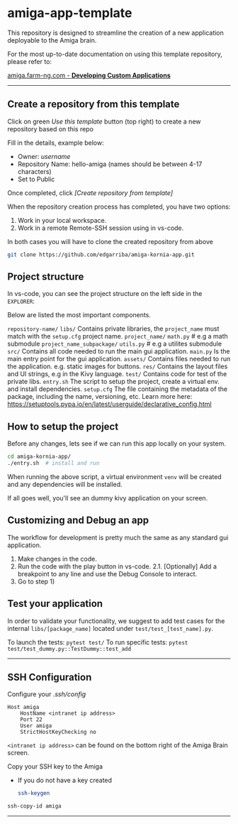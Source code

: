 # amiga-app-template

This repository is designed to streamline the creation of a new application deployable to the Amiga brain.

For the most up-to-date documentation on using this template repository, please refer to:

[amiga.farm-ng.com - **Developing Custom Applications**](https://amiga.farm-ng.com/docs/brain/brain-apps)

---

## Create a repository from this template

Click on green *Use this template* button (top right) to create a new repository based on this repo

Fill in the details, example below:
* Owner: *username*
* Repository Name: hello-amiga (names should be between 4-17 characters)
* Set to Public

Once completed, click *[Create repository from template]*

When the repository creation process has completed, you have two options:

1. Work in your local workspace.
2. Work in a remote Remote-SSH session using in vs-code.

In both cases you will have to clone the created repository from above

```bash
git clone https://github.com/edgarriba/amiga-kornia-app.git
```

## Project structure

In vs-code, you can see the project structure on the left side in the `EXPLORER`:

Below are listed the most important components.

`repository-name/`
    `libs/`
        Contains private libraries, the `project_name` must match with the `setup.cfg` project name.
        `project_name/`
            `math.py`  # e.g a math submodule
            `project_name_subpackage/`
                `utils.py`  # e.g a utilites submodule
    `src/`
        Contains all code needed to run the main gui application.
        `main.py`
            Is the main entry point for the gui application.
        `assets/`
            Contains files needed to run the application. e.g. static images for buttons.
        `res/`
            Contains the layout files and UI strings, e.g in the Kivy language.
    `test/`
        Contains code for test of the private libs.
    `entry.sh`
        The script to setup the project, create a virtual env. and install dependencies.
    `setup.cfg`
        The file containing the metadata of the package, including the name, versioning, etc. Learn more here: https://setuptools.pypa.io/en/latest/userguide/declarative_config.html


## How to setup the project

Before any changes, lets see if we can run this app locally on your system.

```bash
cd amiga-kornia-app/
./entry.sh  # install and run
```

When running the above script, a virtual environment `venv` will be created and any dependencies will be installed.

If all goes well, you'll see an dummy kivy application on your screen.


## Customizing and Debug an app

The workflow for development is pretty much the same as any standard gui application.

1. Make changes in the code.
2. Run the code with the play button in vs-code.
2.1. [Optionally] Add a breakpoint to any line and use the Debug Console to interact.
3. Go to step 1)


## Test your application

In order to validate your functionality, we suggest to add test cases for the internal `libs/[package_name]`
located under `test/test_[test_name].py`.

To launch the tests: `pytest test/`
To run specific tests: `pytest test/test_dummy.py::TestDummy::test_add`


---
## SSH Configuration

Configure your *.ssh/config*
```
Host amiga
    HostName <intranet ip address>
    Port 22
    User amiga
    StrictHostKeyChecking no
```

`<intranet ip address>` can be found on the bottom right of the Amiga Brain screen.

Copy your SSH key to the Amiga
* If you do not have a key created
    ```bash
    ssh-keygen
    ```
```bash
ssh-copy-id amiga
```

---